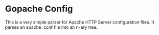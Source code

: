 # Gopache Config

This is a very simple parser for Apache HTTP Server configuration files. It parses an apache .conf file into an n-ary tree.
